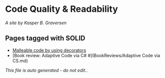 ﻿# Code Quality & Readability
*A site by Kasper B. Graversen*

## Pages tagged with **SOLID**

* [Malleable code by using decorators](Articles/Design/MalleableCodeUsingDecorators.md)
* [Book review: Adaptive Code via C# #](BookReviews/Adaptive Code via CS.md)



*This file is auto generated - do not edit..*
